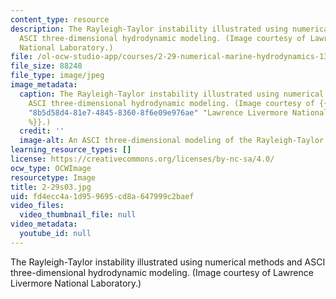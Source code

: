 ```yaml
---
content_type: resource
description: The Rayleigh-Taylor instability illustrated using numerical methods and
  ASCI three-dimensional hydrodynamic modeling. (Image courtesy of Lawrence Livermore
  National Laboratory.)
file: /ol-ocw-studio-app/courses/2-29-numerical-marine-hydrodynamics-13-024-spring-2003/fd4ecc4a1d959695cd8a647999c2baef_2-29s03.jpg
file_size: 88248
file_type: image/jpeg
image_metadata:
  caption: The Rayleigh-Taylor instability illustrated using numerical methods and
    ASCI three-dimensional hydrodynamic modeling. (Image courtesy of {{% resource_link
    "8b5d58d4-81e7-4845-8360-8f6e09e976ae" "Lawrence Livermore National Laboratory"
    %}}.)
  credit: ''
  image-alt: An ASCI three-dimensional modeling of the Rayleigh-Taylor instability.
learning_resource_types: []
license: https://creativecommons.org/licenses/by-nc-sa/4.0/
ocw_type: OCWImage
resourcetype: Image
title: 2-29s03.jpg
uid: fd4ecc4a-1d95-9695-cd8a-647999c2baef
video_files:
  video_thumbnail_file: null
video_metadata:
  youtube_id: null
---
```

The Rayleigh-Taylor instability illustrated using numerical methods and ASCI three-dimensional hydrodynamic modeling. (Image courtesy of Lawrence Livermore National Laboratory.)
